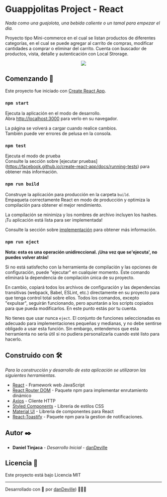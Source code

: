 # Guappjolitas Project - React

_Nada como una guajolota, una bebida caliente o un tamal para empezar el dia._

Proyecto tipo Mini-commerce en el cual se listan productos de diferentes categorías, en el cual se puede agregar al carrito de compras, modificar cantidades a comprar o eliminar del carrito. Cuenta con buscador de productos, vista, detalle y autenticación con Local Strorage.

<p align="center">
  <img src="https://res.cloudinary.com/dz8on44po/image/upload/v1651156789/guappjolotas/brand/atecfdfjwv8hum4rcttm.jpg">
</p>

## Comenzando 🚀
Este proyecto fue iniciado con [Create React App](https://github.com/facebook/create-react-app).


### `npm start`

Ejecuta la aplicación en el modo de desarrollo.\
Abra [http://localhost:3000](http://localhost:3000) para verlo en su navegador.

La página se volverá a cargar cuando realice cambios.\
También puede ver errores de pelusa en la consola.

### `npm test`

Ejecuta el modo de prueba \
Consulte la sección sobre [ejecutar pruebas] (https://facebook.github.io/create-react-app/docs/running-tests) para obtener más información.

### `npm run build`

Construye la aplicación para producción en la carpeta `build`.\
Empaqueta correctamente React en modo de producción y optimiza la compilación para obtener el mejor rendimiento.

La compilación se minimiza y los nombres de archivo incluyen los hashes.\
¡Tu aplicación está lista para ser implementada!

Consulte la sección sobre [implementación](https://facebook.github.io/create-react-app/docs/deployment) para obtener más información.

### `npm run eject`

**Nota: esta es una operación unidireccional. ¡Una vez que se'ejecuta', no puedes volver atrás!**

Si no está satisfecho con la herramienta de compilación y las opciones de configuración, puede "ejecutar" en cualquier momento. Este comando eliminará la dependencia de compilación única de su proyecto.

En cambio, copiará todos los archivos de configuración y las dependencias transitivas (webpack, Babel, ESLint, etc.) directamente en su proyecto para que tenga control total sobre ellos. Todos los comandos, excepto "expulsar", seguirán funcionando, pero apuntarán a los scripts copiados para que pueda modificarlos. En este punto estás por tu cuenta.

No tienes que usar nunca `eject`. El conjunto de funciones seleccionadas es adecuado para implementaciones pequeñas y medianas, y no debe sentirse obligado a usar esta función. Sin embargo, entendemos que esta herramienta no sería útil si no pudiera personalizarla cuando esté listo para hacerlo.

## Construido con 🛠️

_Para la construcción y desarrollo de esta aplicación se utilizaron las siguientes herramientas._
* [React](https://es.reactjs.org/) - Framework web JavaScript
* [React Router DOM](https://v5.reactrouter.com/web/guides/quick-start) - Paquete npm para implementar enrutamiento dinámico
* [Axios](https://axios-http.com/docs/intro) - Cliente HTTP
* [Styled Components](https://styled-components.com/) - Libreria de estilos CSS
* [Material UI](https://mui.com/) - Libreria de componentes para React
* [React-Toastify](https://www.npmjs.com/package/react-toastify) - Paquete npm para la gestion de notificaciones.

## Autor ✒️

* **Daniel Tinjaca** - *Desarrollo Inicial* - [danDeville](https://github.com/danDeville)

## Licencia 📄

Este proyecto está bajo Licencia MIT

---
Desarrollado con 🖤 por [danDeville](github.com/danDeville)) 🤘😎🤘

